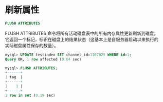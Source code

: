 # 刷新属性

```sql
FLUSH ATTRIBUTES
```

FLUSH ATTRIBUTES 命令将所有活动磁盘表中的所有内存属性更新刷新到磁盘。它返回一个标记，标识在磁盘上的结果状态（这基本上是自服务器启动以来执行的实际磁盘属性保存的数量）。

```sql
mysql> UPDATE testindex SET channel_id=1107025 WHERE id=1;
Query OK, 1 row affected (0.04 sec)

mysql> FLUSH ATTRIBUTES;
+------+
| tag  |
+------+
|    1 |
+------+
1 row in set (0.19 sec)
```

<!-- proofread -->
